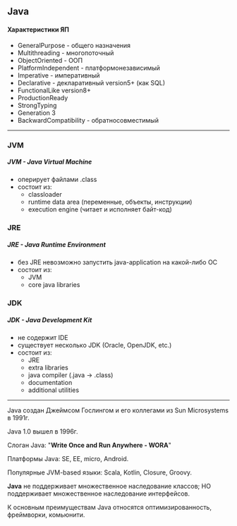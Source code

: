 ## Java

#### Характеристики ЯП

* GeneralPurpose - общего назначения
* Multithreading - многопоточный
* ObjectOriented - ООП
* PlatformIndependent - платформонезависимый
* Imperative - императивный
* Declarative - декларативный  version5+ (как SQL)
* FunctionalLike version8+
* ProductionReady
* StrongTyping
* Generation 3
* BackwardCompatibility - обратносовместимый

___

### JVM

##### JVM - Java Virtual Machine

- оперирует файлами .class
- состоит из:
  - classloader
  - runtime data area (переменные, объекты, инструкции)
  - execution engine (читает и исполняет байт-код)

### JRE

##### JRE - Java Runtime Environment

* без JRE невозможно запустить java-application на какой-либо ОС
* состоит из:
  * JVM
  * core java libraries

### JDK

##### JDK - Java Development Kit

* не содержит IDE
* существует несколько JDK (Oracle, OpenJDK, etc.)
* состоит из:
  * JRE
  * extra libraries
  * java compiler (.java -> .class)
  * documentation
  * additional utilities



___

Java создан Джеймсом Гослингом и его коллегами из Sun Microsystems в 1991г.

Java 1.0 вышел в 1996г.

Слоган Java: "**Write Once and Run Anywhere - WORA**"

Платформы Java: SE, EE, micro, Android.

Популярные JVM-based языки: Scala, Kotlin, Closure, Groovy.

**Java** не поддерживает множественное наследование классов; НО поддерживает множественное наследование интерфейсов.

К основным преимуществам Java относятся оптимизированность, фреймворки, комьюнити.
